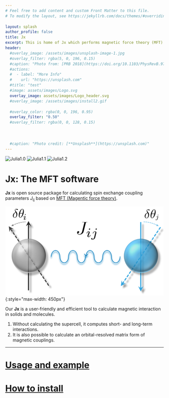```yaml
---
# Feel free to add content and custom Front Matter to this file.
# To modify the layout, see https://jekyllrb.com/docs/themes/#overriding-theme-defaults

layout: splash
author_profile: false
title: Jx
excerpt: This is home of Jx which performs magnetic force theory (MFT) calculation.
header:
  #overlay_image: /assets/images/unsplash-image-1.jpg
  #overlay_filter: rgba(5, 0, 196, 0.15)
  #caption: "Photo from: [PRB 2018](https://doi.org/10.1103/PhysRevB.97.125132)"
  #actions:
  #  - label: "More Info"
  #    url: "https://unsplash.com"
  #title: "test"
  #image: assets/images/Logo.svg
  overlay_image: assets/images/Logo_header.svg
  #overlay_image: /assets/images/install2.gif
  
  #overlay_color: rgba(0, 0, 196, 0.95)
  overlay_filter: "0.50"
  #overlay_filter: rgba(0, 0, 128, 0.15)
  
  

  #caption: "Photo credit: [**Unsplash**](https://unsplash.com)"
---
```

![Julia1.0](https://img.shields.io/badge/Julia-1.0-blue.svg?longCache=true)  ![Julia1.1](https://img.shields.io/badge/Julia-1.1-blue.svg?longCache=true) ![Julia1.2](https://img.shields.io/badge/Julia-1.2-blue.svg?longCache=true) 

# **Jx**: The MFT software
**Jx** is open source package for calculating spin exchange coupling parameters *J*<sub>ij</sub> based on [MFT (Magentic force theory)](acknowledegment/#the-mft-history).

![Logo](assets/images/Logo.svg){:style="max-width: 450px"} <!--- #{:height="55%" width="55%" max-width=20px; } --->




Our **Jx** is a user-friendly and efficient tool to calculate magnetic interaction in solids and molecules.
1. Without calculating the supercell, it computes short- and long-term interactions.
1. It is also possible to calculate an orbital-resolved matrix form of magnetic couplings.

---
# [Usage and example](docs/#examples)

# [How to install](docs/#quick-start)
